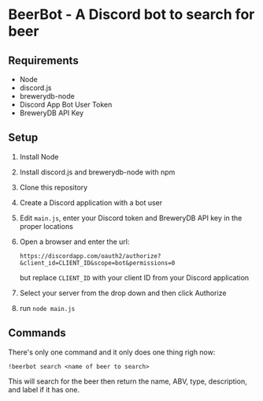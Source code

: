 # BeerBot - A Discord bot to search for beer

## Requirements

- Node
- discord.js
- brewerydb-node
- Discord App Bot User Token
- BreweryDB API Key

## Setup

1. Install Node
2. Install discord.js and brewerydb-node with npm
3. Clone this repository
4. Create a Discord application with a bot user
5. Edit `main.js`, enter your Discord token and BreweryDB API key in the proper locations
6. Open a browser and enter the url:

   ```
   https://discordapp.com/oauth2/authorize?&client_id=CLIENT_ID&scope=bot&permissions=0
   ```

   but replace `CLIENT_ID` with your client ID from your Discord application
7. Select your server from the drop down and then click Authorize
8. run `node main.js`

## Commands

There's only one command and it only does one thing righ now:

```
!beerbot search <name of beer to search>
```

This will search for the beer then return the name, ABV, type, description, and label if it
has one.
